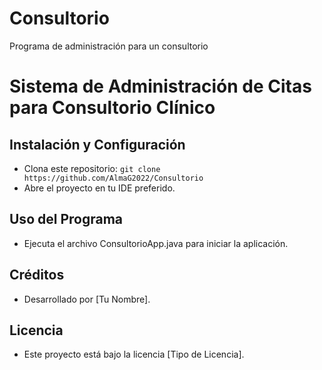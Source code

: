 # Consultorio
Programa de administración para un consultorio
# Sistema de Administración de Citas para Consultorio Clínico

## Instalación y Configuración

- Clona este repositorio: `git clone https://github.com/AlmaG2022/Consultorio`
- Abre el proyecto en tu IDE preferido.

## Uso del Programa

- Ejecuta el archivo ConsultorioApp.java para iniciar la aplicación.

## Créditos

- Desarrollado por [Tu Nombre].

## Licencia

- Este proyecto está bajo la licencia [Tipo de Licencia].
